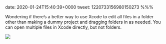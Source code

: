 date: 2020-01-24T15:40:39+0000
tweet: 1220733156980150273
%%%

Wondering if there’s a better way to use Xcode to edit all files in a folder other than making a dummy project and dragging folders in as needed. You can open multiple files in Xcode directly, but not folders.

![](EPDqUwkXUAAduLO.jpg)
